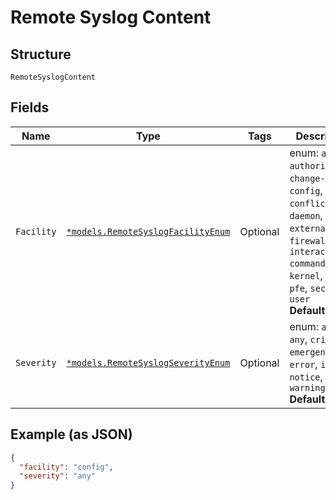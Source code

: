 
# Remote Syslog Content

## Structure

`RemoteSyslogContent`

## Fields

| Name | Type | Tags | Description |
|  --- | --- | --- | --- |
| `Facility` | [`*models.RemoteSyslogFacilityEnum`](../../doc/models/remote-syslog-facility-enum.md) | Optional | enum: `any`, `authorization`, `change-log`, `config`, `conflict-log`, `daemon`, `dfc`, `external`, `firewall`, `ftp`, `interactive-commands`, `kernel`, `ntp`, `pfe`, `security`, `user`<br>**Default**: `"any"` |
| `Severity` | [`*models.RemoteSyslogSeverityEnum`](../../doc/models/remote-syslog-severity-enum.md) | Optional | enum: `alert`, `any`, `critical`, `emergency`, `error`, `info`, `notice`, `warning`<br>**Default**: `"any"` |

## Example (as JSON)

```json
{
  "facility": "config",
  "severity": "any"
}
```

